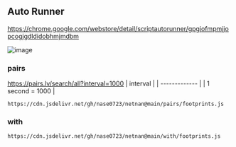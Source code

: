 ## Auto Runner
https://chrome.google.com/webstore/detail/scriptautorunner/gpgjofmpmjjopcogjgdldidobhmjmdbm

![image](https://github.com/user-attachments/assets/e4859159-e410-4ffb-bb78-f19397eb1bfc)


### pairs
https://pairs.lv/search/all?interval=1000
| interval  |
| ------------- |
| 1 second = 1000  |

```
https://cdn.jsdelivr.net/gh/nase0723/netnan@main/pairs/footprints.js
```

### with
```
https://cdn.jsdelivr.net/gh/nase0723/netnan@main/with/footprints.js
```


